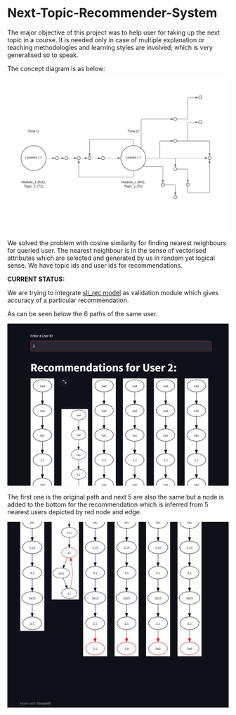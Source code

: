 # Next-Topic-Recommender-System
The major objective of this project was to help user for taking up the next topic in a course.
It is needed only in case of multiple explanation or teaching methodologies and learning styles are involved; which is very generalised so to speak.

The concept diagram is as below:

![Next Topic recommender Concept visualized](https://github.com/projectk123/Next-Topic-Recommender-System/blob/master/images/concept.png?raw="True")

We solved the problem with cosine similarity for finding nearest neighbours for queried user. The nearest neighbour is in the sense of vectorised attributes which are selected and generated by us in random yet logical sense. We have topic ids and user ids for recommendations.

**CURRENT STATUS:**


We are trying to integrate [sli_rec model](https://github.com/zepingyu0512/sli_rec) as validation module which gives accuracy of a particular recommendation.

As can be seen below the 6 paths of the same user.

![Next Topic recommender visualized 2](https://github.com/projectk123/Next-Topic-Recommender-System/blob/master/images/deployed_ss_1.jpg)

The first one is the original path and next 5 are also the same but a node is added to the bottom for the recommendation which is inferred from 5 nearest users depicted by red node and edge.

![Next Topic recommender visualized 2](https://github.com/projectk123/Next-Topic-Recommender-System/blob/master/images/streamlit_deployed_ss_2.jpg?raw="True")
